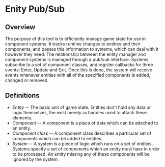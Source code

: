 Enity Pub/Sub
=============

Overview
--------
The purpose of this tool is to efficiently manage game state for use
in component systems.  It tracks runtime changes to entities and their
components, and passes this information to systems, which can deal with
it however they need.  The relationship between the entity manager and
component systems is managed through a pub/sub interface.  Systems
subscribe to a set of component classes, and register callbacks for three
events: Enter, Update and Exit.  Once this is done, the system will receive
events whenever entities with all of the specified components is added,
changed or removed.

Definitions
-----------
* *Entity* -- The basic unit of game state.  Entities don't hold any data
or logic themselves, the exist merely as handles used to attach these
elements.
* *Component* -- A component is a piece of data which can be attached to an
entity.
* *Component class* -- A component class describes a particular set of components
which can be added to entities.
* *System* -- A system is a piece of logic which runs on a set of entities.
Systems specify a set of components which an entity must have in order to
be processed.  An entity missing any of these components will be ignored
by the system.
